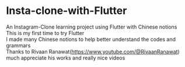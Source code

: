 # Insta-clone-with-Flutter
An Instagram-Clone learning project using Flutter with Chinese notions<br>
This is my first time to try Flutter<br>
I made many Chinese notions to help better understand the codes and grammars<br>
Thanks to Rivaan Ranawat(https://www.youtube.com/@RivaanRanawat) much appreciate his works and really nice videos<br>
